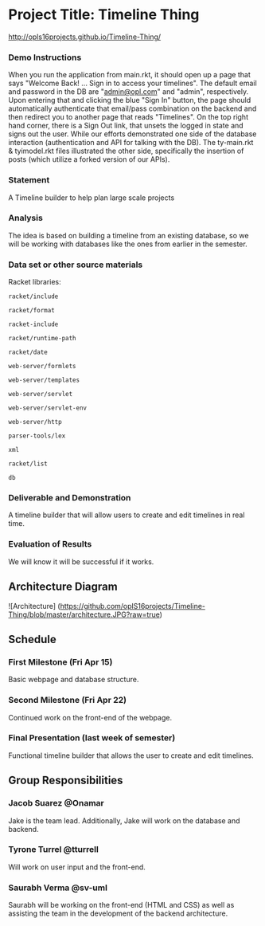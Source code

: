 # Project Title: Timeline Thing
http://opls16projects.github.io/Timeline-Thing/

### Demo Instructions
When you run the application from main.rkt, it should open up a page that says "Welcome Back! ... Sign in to access your timelines". The default email and password in the DB are "admin@opl.com" and "admin", respectively. Upon entering that and clicking the blue "Sign In" button, the page should automatically authenticate that email/pass combination on the backend and then redirect you to another page that reads "Timelines". On the top right hand corner, there is a Sign Out link, that unsets the logged in state and signs out the user. While our efforts demonstrated one side of the database interaction (authentication and API for talking with the DB). The ty-main.rkt & tyimodel.rkt files illustrated the other side, specifically the insertion of posts (which utilize a forked version of our APIs).

### Statement
A Timeline builder to help plan large scale projects

### Analysis
The idea is based on building a timeline from an existing database, so we will be working with databases like the ones from earlier in the semester.

### Data set or other source materials
Racket libraries:

`racket/include`

`racket/format`

`racket-include`

`racket/runtime-path`
  
`racket/date`

`web-server/formlets`

`web-server/templates`

`web-server/servlet`

`web-server/servlet-env`

`web-server/http`

`parser-tools/lex`

`xml`

`racket/list`

`db`

### Deliverable and Demonstration
A timeline builder that will allow users to create and edit timelines in real time.

### Evaluation of Results
We will know it will be successful if it works.

## Architecture Diagram
![Architecture] (https://github.com/oplS16projects/Timeline-Thing/blob/master/architecture.JPG?raw=true)

## Schedule

### First Milestone (Fri Apr 15)
Basic webpage and database structure.

### Second Milestone (Fri Apr 22)
Continued work on the front-end of the webpage.

### Final Presentation (last week of semester)
Functional timeline builder that allows the user to create and edit timelines.

## Group Responsibilities

### Jacob Suarez @Onamar
Jake is the team lead. Additionally, Jake will work on the database and backend.

### Tyrone Turrel @tturrell
Will work on user input and the front-end.

### Saurabh Verma @sv-uml
Saurabh will be working on the front-end (HTML and CSS) as well as assisting the team in the development of the backend architecture.
